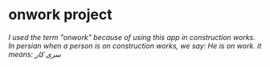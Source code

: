 <h1>onwork project</h1>
<h6>I used the term "onwork" because of using this app in construction works. In persian when a person is on construction works, we say: He is on work. it means: سری کار</h6>
